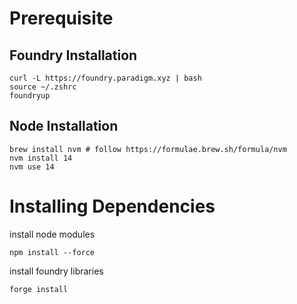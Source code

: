 # Prerequisite

## Foundry Installation

```shell
curl -L https://foundry.paradigm.xyz | bash
source ~/.zshrc
foundryup
```

## Node Installation

```shell
brew install nvm # follow https://formulae.brew.sh/formula/nvm
nvm install 14
nvm use 14
```

# Installing Dependencies

install node modules

```shell
npm install --force
```

install foundry libraries
```shell
forge install
```
